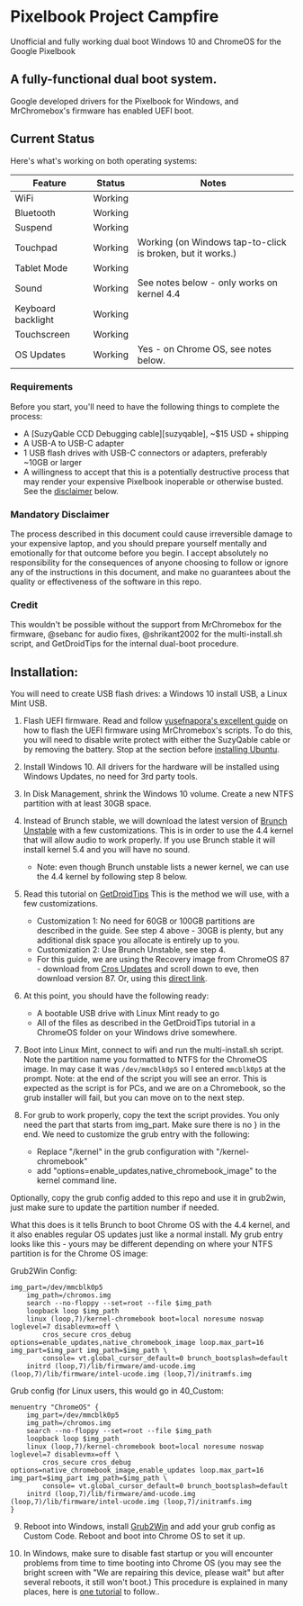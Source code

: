 # Pixelbook Project Campfire
Unofficial and fully working dual boot Windows 10 and ChromeOS for the Google Pixelbook 

## A fully-functional dual boot system.
Google developed drivers for the Pixelbook for Windows, and MrChromebox's firmware has enabled UEFI boot. 

## Current Status

Here's what's working on both operating systems:

| Feature            | Status               | Notes                                                             |
|--------------------|----------------------|-------------------------------------------------------------------|
| WiFi               | Working              | 	                                                                |
| Bluetooth          | Working              | 	                                                                |
| Suspend            | Working              | 	                                                                |
| Touchpad           | Working              | Working (on Windows tap-to-click is broken, but it works.)        |
| Tablet Mode	     | Working 		    | 								        |
| Sound              | Working              | See notes below - only works on kernel 4.4                        |
| Keyboard backlight | Working              |                                                                   |
| Touchscreen        | Working              |                                                                   |
| OS Updates         | Working	            | Yes - on Chrome OS, see notes below.  			        |


### Requirements

Before you start, you'll need to have the following things to complete the process:

- A [SuzyQable CCD Debugging cable][suzyqable], ~$15 USD + shipping
- A USB-A to USB-C adapter
- 1 USB flash drives with USB-C connectors or adapters, preferably ~10GB or larger
- A willingness to accept that this is a potentially destructive process that may render your
  expensive Pixelbook inoperable or otherwise busted. See the [disclaimer](#disclaimer) below.

### Mandatory Disclaimer

The process described in this document could cause irreversible damage to your expensive laptop, and
you should prepare yourself mentally and emotionally for that outcome before you begin. I accept absolutely no responsibility for the consequences of anyone choosing to follow or ignore any of the instructions in this document, and make no guarantees about the quality or effectiveness of the
software in this repo.

### Credit

This wouldn't be possible without the support from MrChromebox for the firmware, @sebanc for audio fixes, @shrikant2002 for the multi-install.sh script, and GetDroidTips for the internal dual-boot procedure. 

## Installation:
You will need to create USB flash drives: a Windows 10 install USB, a Linux Mint USB.

1. Flash UEFI firmware. Read and follow [yusefnapora's excellent guide](https://github.com/yusefnapora/pixelbook-linux) on how to flash the UEFI firmware using MrChromebox's scripts. To do this, you will need to disable write protect with either the SuzyQable cable or by removing the battery. Stop at the section before [installing Ubuntu](https://github.com/yusefnapora/pixelbook-linux#installing-stock-ubuntu). 

2. Install Windows 10. All drivers for the hardware will be installed using Windows Updates, no need for 3rd party tools.

3. In Disk Management, shrink the Windows 10 volume. Create a new NTFS partition with at least 30GB space. 

4. Instead of Brunch stable, we will download the latest version of [Brunch Unstable](https://github.com/sebanc/brunch-unstable/releases) with a few customizations. This is in order to use the 4.4 kernel that will allow audio to work properly. If you use Brunch stable it will install kernel 5.4 and you will have no sound.
	- Note: even though Brunch unstable lists a newer kernel, we can use the 4.4 kernel by following step 8 below.

5. Read this tutorial on [GetDroidTips](https://www.getdroidtips.com/install-chrome-os/) This is the method we will use, with a few customizations.  
	- Customization 1: No need for 60GB or 100GB partitions are described in the guide. See step 4 above - 30GB is plenty, but any additional disk space you allocate is entirely up to you.
	- Customization 2: Use Brunch Unstable, see step 4.
	- For this guide, we are using the Recovery image from ChromeOS 87 - download from [Cros Updates](https://cros-updates-serving.appspot.com) and scroll down to eve, then download version 87. Or, using this [direct link](https://dl.google.com/dl/edgedl/chromeos/recovery/chromeos_13505.111.0_eve_recovery_stable-channel_mp-v2.bin.zip).

6. At this point, you should have the following ready:
	- A bootable USB drive with Linux Mint ready to go
	- All of the files as described in the GetDroidTips tutorial in a ChromeOS folder on your Windows drive somewhere. 

7. Boot into Linux Mint, connect to wifi and run the multi-install.sh script. Note the partition name you formatted to NTFS for the ChromeOS image. In may case it was `/dev/mmcblk0p5` so I entered `mmcblk0p5` at the prompt. Note: at the end of the script you will see an error. This is expected as the script is for PCs, and we are on a Chromebook, so the grub installer will fail, but you can move on to the next step.

8. For grub to work properly, copy the text the script provides. You only need the part that starts from img_part. Make sure there is no } in the end. We need to customize the grub entry with the following:
	- Replace "/kernel" in the grub configuration with "/kernel-chromebook"
	- add "options=enable_updates,native_chromebook_image" to the kernel command line.

Optionally, copy the grub config added to this repo and use it in grub2win, just make sure to update the partition number if needed.

What this does is it tells Brunch to boot Chrome OS with the 4.4 kernel, and it also enables regular OS updates just like a normal install. My grub entry looks like this - yours may be different depending on where your NTFS partition is for the Chrome OS image: 

Grub2Win Config:

```
img_part=/dev/mmcblk0p5
	img_path=/chromos.img
	search --no-floppy --set=root --file $img_path
	loopback loop $img_path
	linux (loop,7)/kernel-chromebook boot=local noresume noswap loglevel=7 disablevmx=off \
		cros_secure cros_debug options=enable_updates,native_chromebook_image loop.max_part=16 img_part=$img_part img_path=$img_path \
		console= vt.global_cursor_default=0 brunch_bootsplash=default 
	initrd (loop,7)/lib/firmware/amd-ucode.img (loop,7)/lib/firmware/intel-ucode.img (loop,7)/initramfs.img
```

Grub config (for Linux users, this would go in 40_Custom:
```
menuentry "ChromeOS" {
	img_part=/dev/mmcblk0p5
	img_path=/chromos.img
	search --no-floppy --set=root --file $img_path
	loopback loop $img_path
	linux (loop,7)/kernel-chromebook boot=local noresume noswap loglevel=7 disablevmx=off \
		cros_secure cros_debug options=native_chromebook_image,enable_updates loop.max_part=16 img_part=$img_part img_path=$img_path \
		console= vt.global_cursor_default=0 brunch_bootsplash=default
	initrd (loop,7)/lib/firmware/amd-ucode.img (loop,7)/lib/firmware/intel-ucode.img (loop,7)/initramfs.img
}
```

9. Reboot into Windows, install [Grub2Win](https://sourceforge.net/projects/grub2win/) and add your grub config as Custom Code. Reboot and boot into Chrome OS to set it up. 

10. In Windows, make sure to disable fast startup or you will encounter problems from time to time booting into Chrome OS (you may see the bright screen with "We are repairing this device, please wait" but after several reboots, it still won't boot.) This procedure is explained in many places, here is [one tutorial](https://help.uaudio.com/hc/en-us/articles/213195423-How-To-Disable-Fast-Startup-in-Windows-10) to follow.. 





